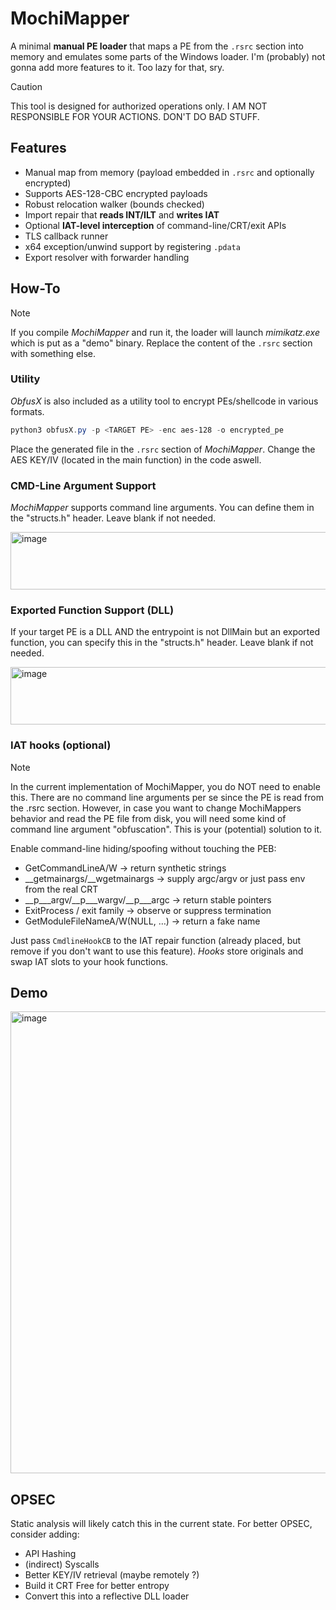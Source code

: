 # MochiMapper

A minimal **manual PE loader** that maps a PE from the `.rsrc` section into memory and emulates some parts of the Windows loader. I'm (probably) not gonna add more features to it. Too lazy for that, sry.

>[!CAUTION]
>This tool is designed for authorized operations only. I AM NOT RESPONSIBLE FOR YOUR ACTIONS. DON'T DO BAD STUFF.

## Features

- Manual map from memory (payload embedded in `.rsrc` and optionally encrypted)
- Supports AES-128-CBC encrypted payloads 
- Robust relocation walker (bounds checked)
- Import repair that **reads INT/ILT** and **writes IAT**
- Optional **IAT-level interception** of command-line/CRT/exit APIs
- TLS callback runner
- x64 exception/unwind support by registering `.pdata`
- Export resolver with forwarder handling

## How-To

>[!NOTE]
> If you compile *MochiMapper* and run it, the loader will launch *mimikatz.exe* which is put as a "demo" binary. Replace the content of the `.rsrc` section with something else.

### Utility

*ObfusX* is also included as a utility tool to encrypt PEs/shellcode in various formats.

```powershell
python3 obfusX.py -p <TARGET PE> -enc aes-128 -o encrypted_pe
```

Place the generated file in the `.rsrc` section of *MochiMapper*. Change the AES KEY/IV (located in the main function) in the code aswell.

### CMD-Line Argument Support

*MochiMapper* supports command line arguments. You can define them in the "structs.h" header. Leave blank if not needed.

<img width="657" height="92" alt="image" src="https://github.com/user-attachments/assets/4ce239b6-5a04-44d6-bfeb-566cfc9df928" />

### Exported Function Support (DLL)

If your target PE is a DLL AND the entrypoint is not DllMain but an exported function, you can specify this in the "structs.h" header. Leave blank if not needed.

<img width="657" height="92" alt="image" src="https://github.com/user-attachments/assets/af68478d-b97d-4e56-8b42-c9fa5d26fdad" />

### IAT hooks (optional)

>[!NOTE]
> In the current implementation of MochiMapper, you do NOT need to enable this. There are no command line arguments per se since the PE is read from the .rsrc section. However, in case you want to change MochiMappers behavior and read the PE file from disk, you will need some kind of command line argument "obfuscation". This is your (potential) solution to it.

Enable command-line hiding/spoofing without touching the PEB:

- GetCommandLineA/W → return synthetic strings
- __getmainargs/__wgetmainargs → supply argc/argv or just pass env from the real CRT
- __p___argv/__p___wargv/__p___argc → return stable pointers
- ExitProcess / exit family → observe or suppress termination
- GetModuleFileNameA/W(NULL, …) → return a fake name

Just pass `CmdlineHookCB` to the IAT repair function (already placed, but remove if you don't want to use this feature). *Hooks* store originals and swap IAT slots to your hook functions.

## Demo

<img width="1351" height="739" alt="image" src="https://github.com/user-attachments/assets/8255f54e-1c12-4854-8b75-a53c59668ccb" />

## OPSEC

Static analysis will likely catch this in the current state. For better OPSEC, consider adding:

- API Hashing
- (indirect) Syscalls
- Better KEY/IV retrieval (maybe remotely ?)
- Build it CRT Free for better entropy
- Convert this into a reflective DLL loader
